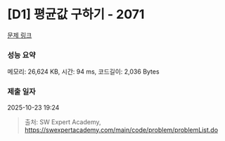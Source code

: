 # [D1] 평균값 구하기 - 2071 

[문제 링크](https://swexpertacademy.com/main/code/problem/problemDetail.do?contestProbId=AV5QRnJqA5cDFAUq) 

### 성능 요약

메모리: 26,624 KB, 시간: 94 ms, 코드길이: 2,036 Bytes

### 제출 일자

2025-10-23 19:24



> 출처: SW Expert Academy, https://swexpertacademy.com/main/code/problem/problemList.do